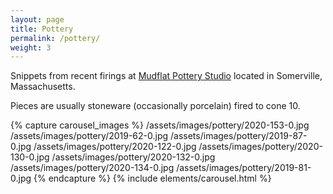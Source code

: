 ```yaml
---
layout: page
title: Pottery
permalink: /pottery/
weight: 3
---
```


Snippets from recent firings at [Mudflat Pottery Studio](mudflat.org)
located in Somerville, Massachusetts.

Pieces are usually stoneware (occasionally porcelain) fired to cone 10.

{% capture carousel_images %}
/assets/images/pottery/2020-153-0.jpg
/assets/images/pottery/2019-62-0.jpg
/assets/images/pottery/2019-87-0.jpg
/assets/images/pottery/2020-122-0.jpg
/assets/images/pottery/2020-130-0.jpg
/assets/images/pottery/2020-132-0.jpg
/assets/images/pottery/2020-134-0.jpg
/assets/images/pottery/2019-81-0.jpg
{% endcapture %}
{% include elements/carousel.html %}
